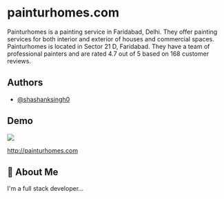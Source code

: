 
# painturhomes.com

Painturhomes is a painting service in Faridabad, Delhi. They offer painting services for both interior and exterior of houses and commercial spaces. 
Painturhomes is located in Sector 21 D, Faridabad. They have a team of professional painters and are rated 4.7 out of 5 based on 168 customer reviews.


## Authors

- [@shashanksingh0](https://www.github.com/shashanksingh0)


## Demo
![](http://painturhomes.com/img/painturhomes.gif)

http://painturhomes.com

## 🚀 About Me
I'm a full stack developer...

